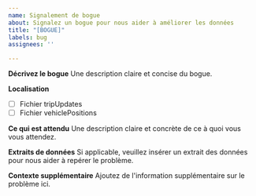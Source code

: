 ```yaml
---
name: Signalement de bogue
about: Signalez un bogue pour nous aider à améliorer les données
title: "[BOGUE]"
labels: bug
assignees: ''

---
```


**Décrivez le bogue**
Une description claire et concise du bogue.

**Localisation**
- [ ] Fichier tripUpdates
- [ ] Fichier vehiclePositions

**Ce qui est attendu**
Une description claire et concrète de ce à quoi vous vous attendez.

**Extraits de données**
Si applicable, veuillez insérer un extrait des données pour nous aider à repérer le problème.

**Contexte supplémentaire**
Ajoutez de l'information supplémentaire sur le problème ici.

